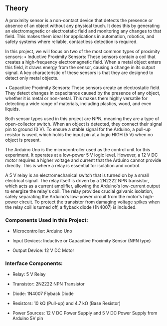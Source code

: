 ## Theory

A proximity sensor is a non-contact device that detects the presence or absence of an object without any physical touch. It does this by generating an electromagnetic or electrostatic field and monitoring any changes to that field. This makes them ideal for applications in automation, robotics, and safety systems where reliable, contactless detection is required.

In this project, we will focus on two of the most common types of proximity sensors:
•	Inductive Proximity Sensors: These sensors contain a coil that creates a high-frequency electromagnetic field. When a metal object enters this field, it draws energy from the sensor, causing a change in its output signal. A key characteristic of these sensors is that they are designed to detect only metal objects.

•	Capacitive Proximity Sensors: These sensors create an electrostatic field. They detect changes in capacitance caused by the presence of any object, whether it is metal or non-metal. This makes them highly versatile for detecting a wide range of materials, including plastics, wood, and even liquids.

Both sensor types used in this project are NPN, meaning they are a type of open-collector switch. When an object is detected, they connect their signal pin to ground (0 V). To ensure a stable signal for the Arduino, a pull-up resistor is used, which holds the input pin at a logic HIGH (5 V) when no object is present.

The Arduino Uno is the microcontroller used as the control unit for this experiment. It operates at a low-power 5 V logic level. However, a 12 V DC motor requires a higher voltage and current that the Arduino cannot provide directly. This is where a relay is essential for isolation and control.

A 5 V relay is an electromechanical switch that is turned on by a small electrical signal. The relay itself is driven by a 2N2222 NPN transistor, which acts as a current amplifier, allowing the Arduino's low-current output to energize the relay's coil. The relay provides crucial galvanic isolation, safely separating the Arduino's low-power circuit from the motor's high-power circuit. To protect the transistor from damaging voltage spikes when the relay coil is turned off, a flyback diode (1N4007) is included.

### Components Used in this Project:

- Microcontroller: Arduino Uno

- Input Devices: Inductive or Capacitive Proximity Sensor (NPN type)

- Output Device: 12 V DC Motor

### Interface Components:
-	Relay: 5 V Relay
-	Transistor: 2N2222 NPN Transistor
-	Diode: 1N4007 Flyback Diode
-	Resistors: 10 kΩ (Pull-up) and 4.7 kΩ (Base Resistor)

-   Power Sources: 12 V DC Power Supply  and 5 V DC Power Supply from Arduino 5V pin




